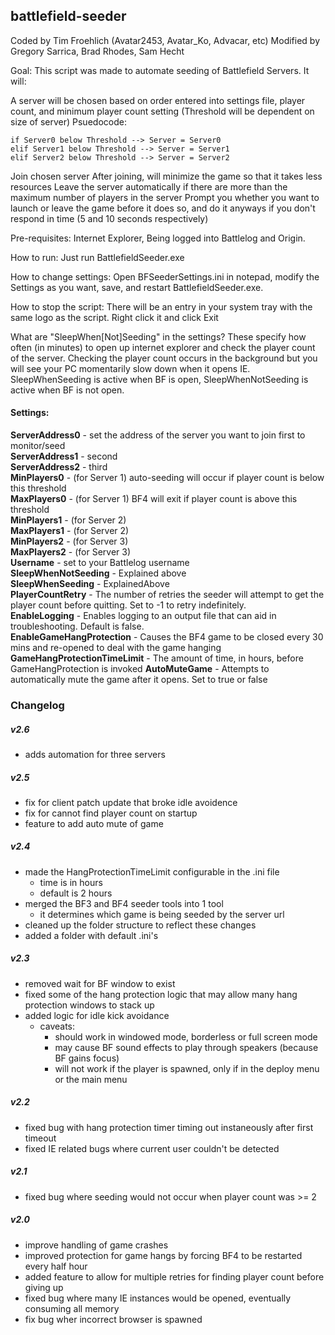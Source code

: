 ## battlefield-seeder

Coded by Tim Froehlich (Avatar2453, Avatar_Ko, Advacar, etc)
Modified by Gregory Sarrica, Brad Rhodes, Sam Hecht

Goal: This script was made to automate seeding of Battlefield Servers. It will:

A server will be chosen based on order entered into settings file, player count, and minimum player count setting
(Threshold will be dependent on size of server) Psuedocode:

	if Server0 below Threshold --> Server = Server0
	elif Server1 below Threshold --> Server = Server1
	elif Server2 below Threshold --> Server = Server2
	
Join chosen server
After joining, will minimize the game so that it takes less resources
Leave the server automatically if there are more than the maximum number of players in the server
Prompt you whether you want to launch or leave the game before it does so, and do it anyways if you don't respond in time (5 and 10 seconds respectively)   

Pre-requisites: 
Internet Explorer, Being logged into Battlelog and Origin.    

How to run: 
Just run BattlefieldSeeder.exe

How to change settings: 
Open BFSeederSettings.ini in notepad, modify the Settings as you want, save, and restart BattlefieldSeeder.exe.   

How to stop the script: 
There will be an entry in your system tray with the same logo as the script. Right click it and click Exit

What are "SleepWhen[Not]Seeding" in the settings?
These specify how often (in minutes) to open up internet explorer and check the player count of the server. Checking the player count occurs in the background but you will see your PC momentarily slow down when it opens IE.
SleepWhenSeeding is active when BF is open, SleepWhenNotSeeding is active when BF is not open.

#### Settings:
**ServerAddress0** - set the address of the server you want to join first to monitor/seed  
**ServerAddress1** -                                                second  
**ServerAddress2** -                                                third  
**MinPlayers0** - (for Server 1) auto-seeding will occur if player count is below this threshold   
**MaxPlayers0** - (for Server 1) BF4 will exit if player count is above this threshold  
**MinPlayers1** - (for Server 2)  
**MaxPlayers1** - (for Server 2)  
**MinPlayers2** - (for Server 3)  
**MaxPlayers2** - (for Server 3)  
**Username** - set to your Battlelog username   
**SleepWhenNotSeeding** - Explained above   
**SleepWhenSeeding** - ExplainedAbove   
**PlayerCountRetry** - The number of retries the seeder will attempt to get the player count before quitting. Set to -1 to retry indefinitely.   
**EnableLogging** - Enables logging to an output file that can aid in troubleshooting. Default is false.   
**EnableGameHangProtection** - Causes the BF4 game to be closed every 30 mins and re-opened to deal with the game hanging   
**GameHangProtectionTimeLimit** - The amount of time, in hours, before GameHangProtection is invoked
**AutoMuteGame** - Attempts to automatically mute the game after it opens. Set to true or false

### Changelog 

##### v2.6
- adds automation for three servers

##### v2.5
- fix for client patch update that broke idle avoidence
- fix for cannot find player count on startup
- feature to add auto mute of game

##### v2.4
- made the HangProtectionTimeLimit configurable in the .ini file
   - time is in hours
   - default is 2 hours     
- merged the BF3 and BF4 seeder tools into 1 tool   
   - it determines which game is being seeded by the server url
- cleaned up the folder structure to reflect these changes
- added a folder with default .ini's   

##### v2.3
- removed wait for BF window to exist
- fixed some of the hang protection logic that may allow many hang protection windows to stack up
- added logic for idle kick avoidance
	- caveats:
		- should work in windowed mode, borderless or full screen mode
		- may cause BF sound effects to play through speakers (because BF gains focus)
		- will not work if the player is spawned, only if in the deploy menu or the main menu   
		
##### v2.2   
- fixed bug with hang protection timer timing out instaneously after first timeout
- fixed IE related bugs where current user couldn't be detected   

##### v2.1
- fixed bug where seeding would not occur when player count was >= 2

##### v2.0
- improve handling of game crashes
- improved protection for game hangs by forcing BF4 to be restarted every half hour
- added feature to allow for multiple retries for finding player count before giving up
- fixed bug where many IE instances would be opened, eventually consuming all memory
- fix bug wher incorrect browser is spawned
